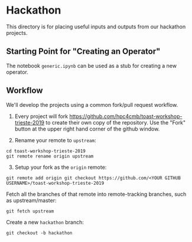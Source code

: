 # Hackathon

This directory is for placing useful inputs and outputs from our hackathon
projects.

## Starting Point for "Creating an Operator"

The notebook `generic.ipynb` can be used as a stub for creating a new operator.

## Workflow

We'll develop the projects using a common fork/pull request workflow.

1. Every project will fork https://github.com/hpc4cmb/toast-workshop-trieste-2019 to create their own copy of the repository. Use the "Fork" button at the upper right hand corner of the github window.

2. Rename your remote to `upstream`:
```
cd toast-workshop-trieste-2019
git remote rename origin upstream
```

3. Setup your fork as the `origin` remote:

```
git remote add origin git checkout https://github.com/<YOUR GITHUB USERNAME>/toast-workshop-trieste-2019

```

Fetch all the branches of that remote into remote-tracking branches,
such as upstream/master:

```
git fetch upstream
```

Create a new `hackathon` branch:

```
git checkout -b hackathon
```

